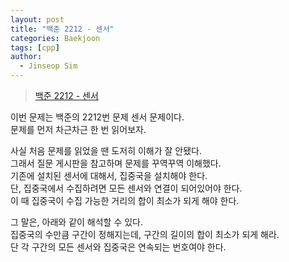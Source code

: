 ```yaml
---
layout: post
title: "백준 2212 - 센서"
categories: Baekjoon
tags: [cpp]
author:
  - Jinseop Sim
---
```

> [백준 2212 - 센서](https://www.acmicpc.net/problem/2212)

이번 문제는 백준의 2212번 문제 센서 문제이다.  
문제를 먼저 차근차근 한 번 읽어보자.  

사실 처음 문제를 읽었을 땐 도저히 이해가 잘 안됐다.  
그래서 질문 게시판을 참고하며 문제를 꾸역꾸역 이해했다.  
기존에 설치된 센서에 대해서, 집중국을 설치해야 한다.  
단, 집중국에서 수집하려면 모든 센서와 연결이 되어있어야 한다.  
이 때 집중국이 수집 가능한 거리의 합이 최소가 되게 해야 한다.  

그 말은, 아래와 같이 해석할 수 있다.  
집중국의 수만큼 구간이 정해지는데, 구간의 길이의 합이 최소가 되게 해라.  
단 각 구간의 모든 센서와 집중국은 연속되는 번호여야 한다.  

